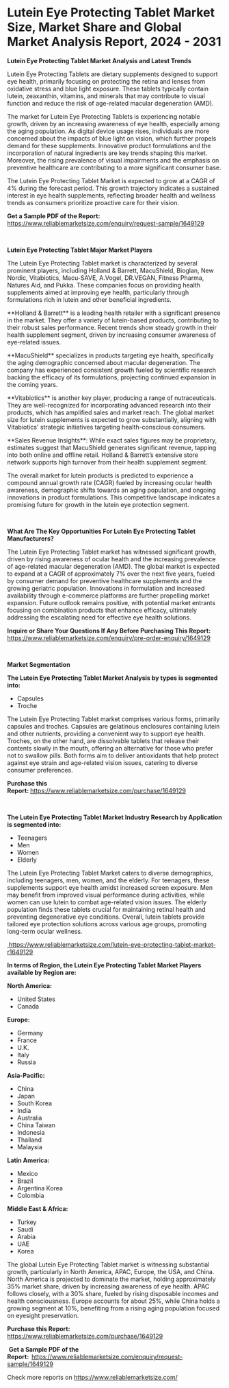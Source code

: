 <p><h1>Lutein Eye Protecting Tablet Market Size, Market Share and Global Market Analysis Report, 2024 - 2031</h1></p><p><strong>Lutein Eye Protecting Tablet Market Analysis and Latest Trends</strong></p>
<p><p>Lutein Eye Protecting Tablets are dietary supplements designed to support eye health, primarily focusing on protecting the retina and lenses from oxidative stress and blue light exposure. These tablets typically contain lutein, zeaxanthin, vitamins, and minerals that may contribute to visual function and reduce the risk of age-related macular degeneration (AMD).</p><p>The market for Lutein Eye Protecting Tablets is experiencing notable growth, driven by an increasing awareness of eye health, especially among the aging population. As digital device usage rises, individuals are more concerned about the impacts of blue light on vision, which further propels demand for these supplements. Innovative product formulations and the incorporation of natural ingredients are key trends shaping this market. Moreover, the rising prevalence of visual impairments and the emphasis on preventive healthcare are contributing to a more significant consumer base.</p><p>The Lutein Eye Protecting Tablet Market is expected to grow at a CAGR of 4% during the forecast period. This growth trajectory indicates a sustained interest in eye health supplements, reflecting broader health and wellness trends as consumers prioritize proactive care for their vision.</p></p>
<p><strong>Get a Sample PDF of the Report:&nbsp;</strong> <a href="https://www.reliablemarketsize.com/enquiry/request-sample/1649129?utm_campaign=1949&utm_medium=2&utm_source=Github&utm_content=ia&utm_term=29122024&utm_id=lutein-eye-protecting-tablet">https://www.reliablemarketsize.com/enquiry/request-sample/1649129</a></p>
<p>&nbsp;</p>
<p><strong>Lutein Eye Protecting Tablet Major Market Players</strong></p>
<p><p>The Lutein Eye Protecting Tablet market is characterized by several prominent players, including Holland & Barrett, MacuShield, Bioglan, New Nordic, Vitabiotics, Macu-SAVE, A.Vogel, DR.VEGAN, Fitness Pharma, Natures Aid, and Pukka. These companies focus on providing health supplements aimed at improving eye health, particularly through formulations rich in lutein and other beneficial ingredients.</p><p>**Holland & Barrett** is a leading health retailer with a significant presence in the market. They offer a variety of lutein-based products, contributing to their robust sales performance. Recent trends show steady growth in their health supplement segment, driven by increasing consumer awareness of eye-related issues.</p><p>**MacuShield** specializes in products targeting eye health, specifically the aging demographic concerned about macular degeneration. The company has experienced consistent growth fueled by scientific research backing the efficacy of its formulations, projecting continued expansion in the coming years.</p><p>**Vitabiotics** is another key player, producing a range of nutraceuticals. They are well-recognized for incorporating advanced research into their products, which has amplified sales and market reach. The global market size for lutein supplements is expected to grow substantially, aligning with Vitabiotics' strategic initiatives targeting health-conscious consumers.</p><p>**Sales Revenue Insights**: While exact sales figures may be proprietary, estimates suggest that MacuShield generates significant revenue, tapping into both online and offline retail. Holland & Barrett’s extensive store network supports high turnover from their health supplement segment.</p><p>The overall market for lutein products is predicted to experience a compound annual growth rate (CAGR) fueled by increasing ocular health awareness, demographic shifts towards an aging population, and ongoing innovations in product formulations. This competitive landscape indicates a promising future for growth in the lutein eye protection segment.</p></p>
<p>&nbsp;</p>
<p><strong>What Are The Key Opportunities For Lutein Eye Protecting Tablet Manufacturers?</strong></p>
<p><p>The Lutein Eye Protecting Tablet market has witnessed significant growth, driven by rising awareness of ocular health and the increasing prevalence of age-related macular degeneration (AMD). The global market is expected to expand at a CAGR of approximately 7% over the next five years, fueled by consumer demand for preventive healthcare supplements and the growing geriatric population. Innovations in formulation and increased availability through e-commerce platforms are further propelling market expansion. Future outlook remains positive, with potential market entrants focusing on combination products that enhance efficacy, ultimately addressing the escalating need for effective eye health solutions.</p></p>
<p><strong>Inquire or Share Your Questions If Any Before Purchasing This Report:</strong> <a href="https://www.reliablemarketsize.com/enquiry/pre-order-enquiry/1649129?utm_campaign=1949&utm_medium=2&utm_source=Github&utm_content=ia&utm_term=29122024&utm_id=lutein-eye-protecting-tablet">https://www.reliablemarketsize.com/enquiry/pre-order-enquiry/1649129</a></p>
<p>&nbsp;</p>
<p><strong>Market Segmentation</strong></p>
<p><strong>The Lutein Eye Protecting Tablet Market Analysis by types is segmented into:</strong></p>
<p><ul><li>Capsules</li><li>Troche</li></ul></p>
<p><p>The Lutein Eye Protecting Tablet market comprises various forms, primarily capsules and troches. Capsules are gelatinous enclosures containing lutein and other nutrients, providing a convenient way to support eye health. Troches, on the other hand, are dissolvable tablets that release their contents slowly in the mouth, offering an alternative for those who prefer not to swallow pills. Both forms aim to deliver antioxidants that help protect against eye strain and age-related vision issues, catering to diverse consumer preferences.</p></p>
<p><strong>Purchase this Report:&nbsp;</strong><a href="https://www.reliablemarketsize.com/purchase/1649129?utm_campaign=1949&utm_medium=2&utm_source=Github&utm_content=ia&utm_term=29122024&utm_id=lutein-eye-protecting-tablet">https://www.reliablemarketsize.com/purchase/1649129</a></p>
<p>&nbsp;</p>
<p><strong>The Lutein Eye Protecting Tablet Market Industry Research by Application is segmented into:</strong></p>
<p><ul><li>Teenagers</li><li>Men</li><li>Women</li><li>Elderly</li></ul></p>
<p><p>The Lutein Eye Protecting Tablet Market caters to diverse demographics, including teenagers, men, women, and the elderly. For teenagers, these supplements support eye health amidst increased screen exposure. Men may benefit from improved visual performance during activities, while women can use lutein to combat age-related vision issues. The elderly population finds these tablets crucial for maintaining retinal health and preventing degenerative eye conditions. Overall, lutein tablets provide tailored eye protection solutions across various age groups, promoting long-term ocular wellness.</p></p>
<p><a href="https://www.reliablemarketsize.com/lutein-eye-protecting-tablet-market-r1649129?utm_campaign=1949&utm_medium=2&utm_source=Github&utm_content=ia&utm_term=29122024&utm_id=lutein-eye-protecting-tablet">&nbsp;https://www.reliablemarketsize.com/lutein-eye-protecting-tablet-market-r1649129</a></p>
<p><strong>In terms of Region, the Lutein Eye Protecting Tablet Market Players available by Region are:</strong></p>
<p>
    <p> <strong> North America: </strong>
        <ul>
            <li>United States</li>
            <li>Canada</li>
        </ul>
        </p> 
    <p> <strong> Europe: </strong>
        <ul>
            <li>Germany</li>
            <li>France</li>
            <li>U.K.</li>
            <li>Italy</li>
            <li>Russia</li>
        </ul>
        </p> 
    <p> <strong> Asia-Pacific: </strong>
        <ul>
            <li>China</li>
            <li>Japan</li>
            <li>South Korea</li>
            <li>India</li>
            <li>Australia</li>
            <li>China Taiwan</li>
            <li>Indonesia</li>
            <li>Thailand</li>
            <li>Malaysia</li>
        </ul>
        </p> 
    <p> <strong> Latin America: </strong>
        <ul>
            <li>Mexico</li>
            <li>Brazil</li>
            <li>Argentina Korea</li>
            <li>Colombia</li>
        </ul>
        </p> 
    <p> <strong> Middle East & Africa: </strong>
        <ul>
            <li>Turkey</li>
            <li>Saudi</li>
            <li>Arabia</li>
            <li>UAE</li>
            <li>Korea</li>
        </ul>
    </p>
    </p>
<p><p>The global Lutein Eye Protecting Tablet market is witnessing substantial growth, particularly in North America, APAC, Europe, the USA, and China. North America is projected to dominate the market, holding approximately 35% market share, driven by increasing awareness of eye health. APAC follows closely, with a 30% share, fueled by rising disposable incomes and health consciousness. Europe accounts for about 25%, while China holds a growing segment at 10%, benefiting from a rising aging population focused on eyesight preservation.</p></p>
<p><strong>Purchase this Report: </strong><a href="https://www.reliablemarketsize.com/purchase/1649129?utm_campaign=1949&utm_medium=2&utm_source=Github&utm_content=ia&utm_term=29122024&utm_id=lutein-eye-protecting-tablet">https://www.reliablemarketsize.com/purchase/1649129</a></p>
<p>&nbsp;<strong>Get a Sample PDF of the Report:&nbsp;&nbsp;</strong><a href="https://www.reliablemarketsize.com/enquiry/request-sample/1649129?utm_campaign=1949&utm_medium=2&utm_source=Github&utm_content=ia&utm_term=29122024&utm_id=lutein-eye-protecting-tablet">https://www.reliablemarketsize.com/enquiry/request-sample/1649129</a></p>
<p><strong></strong></p>
<p>Check more reports on <a href="https://www.reliablemarketsize.com/?utm_campaign=1949&utm_medium=2&utm_source=Github&utm_content=ia&utm_term=29122024&utm_id=lutein-eye-protecting-tablet">https://www.reliablemarketsize.com/</a></p>